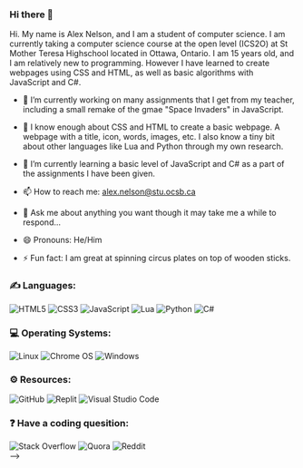 ### Hi there 👋
Hi. My name is Alex Nelson, and I am a student of computer science. I am currently taking a computer science course at the open level (ICS2O) at St Mother Teresa Highschool located in Ottawa, Ontario. I am 15 years old, and I am relatively new to programming. However I have learned to create webpages using CSS and HTML, as well as basic algorithms with JavaScript and C#.

- 🔭 I’m currently working on many assignments that I get from my teacher, including a small remake of the gmae "Space Invaders" in JavaScript.

- 🧠 I know enough about CSS and HTML to create a basic webpage. A webpage with a title, icon, words, images, etc. I also know a tiny bit about other languages like Lua and Python through my own research.

- 🌱 I’m currently learning a basic level of JavaScript and C# as a part of the assignments I have been given.

- 📫 How to reach me: alex.nelson@stu.ocsb.ca
- 💬 Ask me about anything you want though it may take me a while to respond...
- 😄 Pronouns: He/Him
- ⚡ Fun fact: I am great at spinning circus plates on top of wooden sticks.
### ✍ Languages: 

![HTML5](https://img.shields.io/badge/html5-%23E34F26.svg?style=for-the-badge&logo=html5&logoColor=white) ![CSS3](https://img.shields.io/badge/css3-%231572B6.svg?style=for-the-badge&logo=css3&logoColor=white) ![JavaScript](https://img.shields.io/badge/javascript-%23323330.svg?style=for-the-badge&logo=javascript&logoColor=%23F7DF1E) ![Lua](https://img.shields.io/badge/lua-%232C2D72.svg?style=for-the-badge&logo=lua&logoColor=white) ![Python](https://img.shields.io/badge/python-3670A0?style=for-the-badge&logo=python&logoColor=ffdd54) ![C#](https://img.shields.io/badge/c%23-%23239120.svg?style=for-the-badge&logo=c-sharp&logoColor=white)

### 💻 Operating Systems:

![Linux](https://img.shields.io/badge/Linux-FCC624?style=for-the-badge&logo=linux&logoColor=black)  ![Chrome OS](https://img.shields.io/badge/chrome%20os-3d89fc?style=for-the-badge&logo=google%20chrome&logoColor=white)  ![Windows](https://img.shields.io/badge/Windows-0078D6?style=for-the-badge&logo=windows&logoColor=white)

### ⚙️ Resources: 

![GitHub](https://img.shields.io/badge/github-%23121011.svg?style=for-the-badge&logo=github&logoColor=white)  ![Replit](https://img.shields.io/badge/Replit-DD1200?style=for-the-badge&logo=Replit&logoColor=white) ![Visual Studio Code](https://img.shields.io/badge/Visual%20Studio%20Code-0078d7.svg?style=for-the-badge&logo=visual-studio-code&logoColor=white)  

### ❓ Have a coding quesition:

![Stack Overflow](https://img.shields.io/badge/-Stackoverflow-FE7A16?style=for-the-badge&logo=stack-overflow&logoColor=white) ![Quora](https://img.shields.io/badge/Quora-%23B92B27.svg?style=for-the-badge&logo=Quora&logoColor=white)  ![Reddit](https://img.shields.io/badge/Reddit-%23FF4500.svg?style=for-the-badge&logo=Reddit&logoColor=white)     
-->
